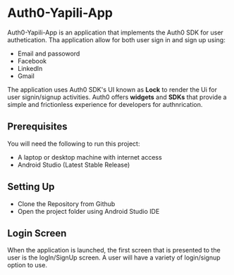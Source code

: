 # Auth0-Yapili-App
Auth0-Yapili-App is an application that implements the Auth0 SDK for user authetication. Tha application allow for both user sign in and sign up using:

* Email and passoword
* Facebook
* LinkedIn
* Gmail

The application uses Auth0 SDK's UI known as **Lock** to render the Ui for user signin/signup activities.
Auth0 offers **widgets** and **SDKs** that provide a simple and frictionless experience for developers for authnrication.

## Prerequisites
You will need the following to run this project:

+ A laptop or desktop machine with internet access
+ Android Studio (Latest Stable Release)

## Setting Up
+ Clone the Repository from Github
+ Open the project folder using Android Studio IDE

## Login Screen
When the application is launched, the first screen that is presented to the user is the logIn/SignUp screen. A user will have a variety of login/signup option to use.


